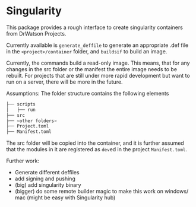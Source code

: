 # Singularity

This package provides a rough interface to create singularity containers from DrWatson Projects. 

Currently available is `generate_deffile` to generate an appropriate .def file in the `<project>/container` folder, and `buildsif` to build an image. 

Currently, the commands build a read-only image. This means, that for any changes in the src folder or the manifest the entire image needs to be rebuilt. For projects that are still under more rapid development but want to run on a server, there will be more in the future. 

Assumptions: 
The folder structure contains the following elements
```bash
├── scripts
│   ├── run
├── src
├── <other folders>
├── Project.toml
├── Manifest.toml
```
The src folder will be copied into the container, and it is further assumed that the modules in it are registered as `dev`ed in the project `Manifest.toml`. 


Further work:
- Generate different deffiles
- add signing and pushing
- (big) add singularity binary
- (bigger) do some remote builder magic to make this work on windows/ mac (might be easy with Singularity hub)